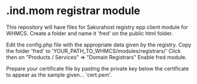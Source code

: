 # .ind.mom registrar module
This repository will have files for Sakurahost registry epp client module for WHMCS.
Create a folder and name it 'fred' on the public html folder.

Edit the config.php file with the appropriate data given by the registry.
Copy the folder 'fred' to 'YOUR_PATH_TO_WHMCS/modules/registrars/'
Click then on "Products / Services" => "Domain Registrars"
Enable fred module.

Prepare your certificate file by pasting the private key below the certificate to appear as the sample given... 'cert.pem'.
